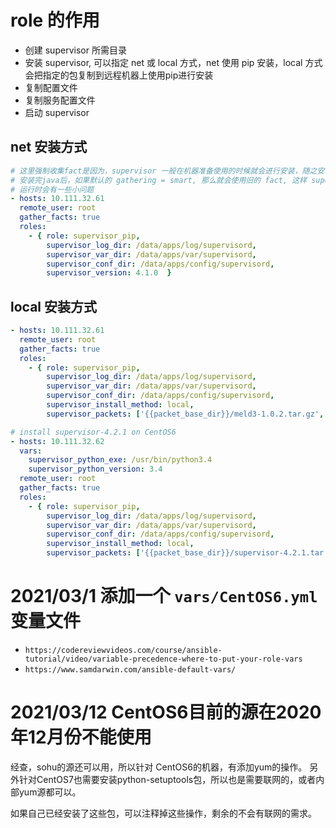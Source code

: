 # role 的作用
* 创建 supervisor 所需目录
* 安装 supervisor, 可以指定 net 或 local 方式，net 使用 pip 安装，local 方式会把指定的包复制到远程机器上使用pip进行安装
* 复制配置文件
* 复制服务配置文件
* 启动 supervisor


## net 安装方式
```yaml
# 这里强制收集fact是因为，supervisor 一般在机器准备使用的时候就会进行安装，随之安装的还有java环境
# 安装完java后，如果默认的 gathering = smart, 那么就会使用旧的 fact, 这样 supervisord.conf 中的一些模板就会匹配不到
# 运行时会有一些小问题
- hosts: 10.111.32.61
  remote_user: root
  gather_facts: true
  roles:
    - { role: supervisor_pip, 
        supervisor_log_dir: /data/apps/log/supervisord, 
        supervisor_var_dir: /data/apps/var/supervisord,
        supervisor_conf_dir: /data/apps/config/supervisord,
        supervisor_version: 4.1.0  }
```

## local 安装方式
```yaml
- hosts: 10.111.32.61
  remote_user: root
  gather_facts: true
  roles:
    - { role: supervisor_pip, 
        supervisor_log_dir: /data/apps/log/supervisord, 
        supervisor_var_dir: /data/apps/var/supervisord,
        supervisor_conf_dir: /data/apps/config/supervisord,
        supervisor_install_method: local,
        supervisor_packets: ['{{packet_base_dir}}/meld3-1.0.2.tar.gz', '{{packet_base_dir}}/supervisor-3.3.5.tar.gz']  }

# install supervisor-4.2.1 on CentOS6
- hosts: 10.111.32.62
  vars:
    supervisor_python_exe: /usr/bin/python3.4
    supervisor_python_version: 3.4
  remote_user: root
  gather_facts: true
  roles:
    - { role: supervisor_pip, 
        supervisor_log_dir: /data/apps/log/supervisord, 
        supervisor_var_dir: /data/apps/var/supervisord,
        supervisor_conf_dir: /data/apps/config/supervisord,
        supervisor_install_method: local,
        supervisor_packets: ['{{packet_base_dir}}/supervisor-4.2.1.tar.gz']  }

```

# 2021/03/1 添加一个 `vars/CentOS6.yml` 变量文件
* `https://codereviewvideos.com/course/ansible-tutorial/video/variable-precedence-where-to-put-your-role-vars`
* `https://www.samdarwin.com/ansible-default-vars/`

# 2021/03/12 CentOS6目前的源在2020年12月份不能使用

经查，sohu的源还可以用，所以针对 CentOS6的机器，有添加yum的操作。
另外针对CentOS7也需要安装python-setuptools包，所以也是需要联网的，或者内部yum源都可以。

如果自己已经安装了这些包，可以注释掉这些操作，剩余的不会有联网的需求。
